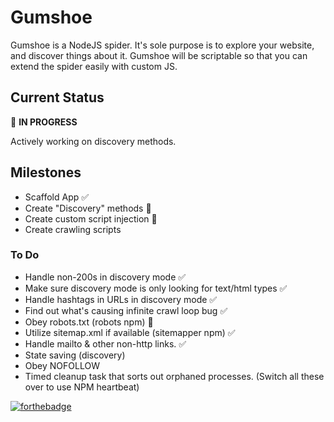 # Gumshoe

Gumshoe is a NodeJS spider. It's sole purpose is to explore your website, and discover things about it. Gumshoe will be scriptable so that you can extend the spider easily with custom JS. 

## Current Status
:large_blue_diamond: **IN PROGRESS**

Actively working on discovery methods. 

## Milestones
* Scaffold App :white_check_mark:
* Create "Discovery" methods :large_blue_diamond: 
* Create custom script injection :large_blue_diamond: 
* Create crawling scripts

### To Do
* Handle non-200s in discovery mode :white_check_mark:
* Make sure discovery mode is only looking for text/html types :white_check_mark:
* Handle hashtags in URLs in discovery mode :white_check_mark:
* Find out what's causing infinite crawl loop bug :white_check_mark:
* Obey robots.txt (robots npm) :large_blue_diamond:
* Utilize sitemap.xml if available (sitemapper npm) :white_check_mark:
* Handle mailto & other non-http links. :white_check_mark:
* State saving (discovery)
* Obey NOFOLLOW
* Timed cleanup task that sorts out orphaned processes. (Switch all these over to use NPM heartbeat)


[![forthebadge](http://forthebadge.com/images/badges/certified-steve-bruhle.svg)](http://forthebadge.com)
